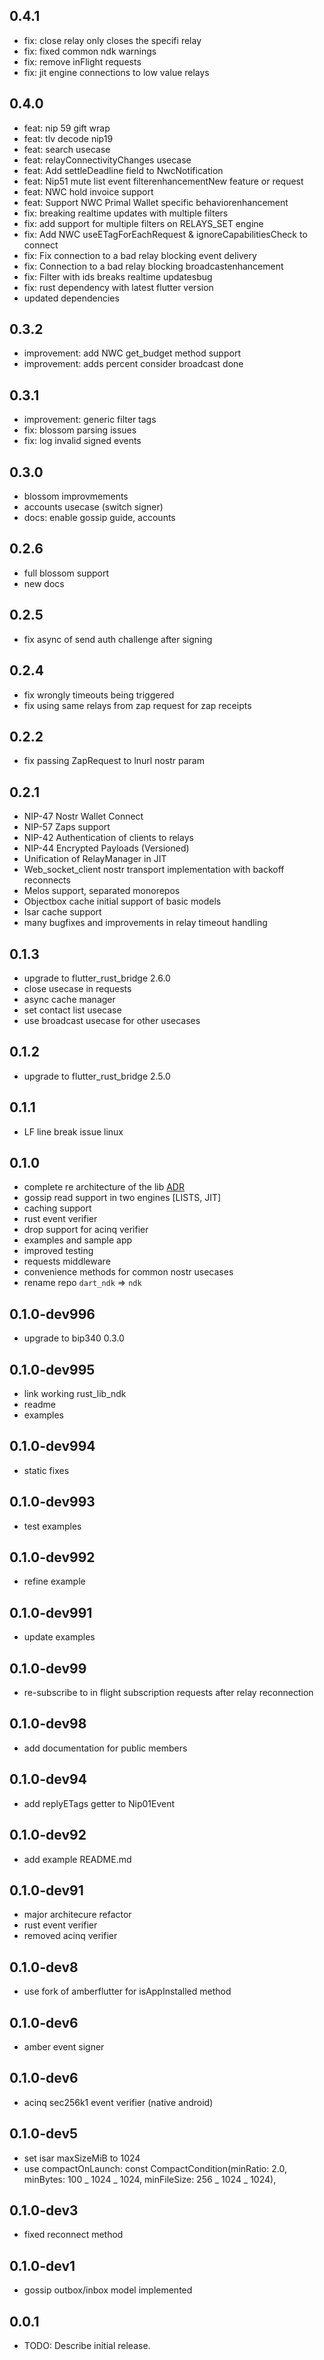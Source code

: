 ## 0.4.1

- fix: close relay only closes the specifi relay
- fix: fixed common ndk warnings
- fix: remove inFlight requests
- fix: jit engine connections to low value relays

## 0.4.0

- feat: nip 59 gift wrap
- feat: tlv decode nip19
- feat: search usecase
- feat: relayConnectivityChanges usecase
- feat: Add settleDeadline field to NwcNotification
- feat: Nip51 mute list event filterenhancementNew feature or request
- feat: NWC hold invoice support
- feat: Support NWC Primal Wallet specific behaviorenhancement
- fix: breaking realtime updates with multiple filters
- fix: add support for multiple filters on RELAYS_SET engine
- fix: Add NWC useETagForEachRequest & ignoreCapabilitiesCheck to connect
- fix: Fix connection to a bad relay blocking event delivery
- fix: Connection to a bad relay blocking broadcastenhancement
- fix: Filter with ids breaks realtime updatesbug
- fix: rust dependency with latest flutter version
- updated dependencies

## 0.3.2

- improvement: add NWC get_budget method support
- improvement: adds percent consider broadcast done

## 0.3.1

- improvement: generic filter tags
- fix: blossom parsing issues
- fix: log invalid signed events

## 0.3.0

- blossom improvmements
- accounts usecase (switch signer)
- docs: enable gossip guide, accounts

## 0.2.6

- full blossom support
- new docs

## 0.2.5

- fix async of send auth challenge after signing

## 0.2.4

- fix wrongly timeouts being triggered
- fix using same relays from zap request for zap receipts

## 0.2.2

- fix passing ZapRequest to lnurl nostr param

## 0.2.1

- NIP-47 Nostr Wallet Connect
- NIP-57 Zaps support
- NIP-42 Authentication of clients to relays
- NIP-44 Encrypted Payloads (Versioned)
- Unification of RelayManager in JIT
- Web_socket_client nostr transport implementation with backoff reconnects
- Melos support, separated monorepos
- Objectbox cache initial support of basic models
- Isar cache support
- many bugfixes and improvements in relay timeout handling

## 0.1.3

- upgrade to flutter_rust_bridge 2.6.0
- close usecase in requests
- async cache manager
- set contact list usecase
- use broadcast usecase for other usecases

## 0.1.2

- upgrade to flutter_rust_bridge 2.5.0

## 0.1.1

- LF line break issue linux

## 0.1.0

- complete re architecture of the lib [ADR](https://github.com/relaystr/ndk/blob/master/doc/ADRs/layerd-architecture.md)
- gossip read support in two engines [LISTS, JIT]
- caching support
- rust event verifier
- drop support for acinq verifier
- examples and sample app
- improved testing
- requests middleware
- convenience methods for common nostr usecases
- rename repo `dart_ndk` => `ndk`

## 0.1.0-dev996

- upgrade to bip340 0.3.0

## 0.1.0-dev995

- link working rust_lib_ndk
- readme
- examples

## 0.1.0-dev994

- static fixes

## 0.1.0-dev993

- test examples

## 0.1.0-dev992

- refine example

## 0.1.0-dev991

- update examples

## 0.1.0-dev99

- re-subscribe to in flight subscription requests after relay reconnection

## 0.1.0-dev98

- add documentation for public members

## 0.1.0-dev94

- add replyETags getter to Nip01Event

## 0.1.0-dev92

- add example README.md

## 0.1.0-dev91

- major architecure refactor
- rust event verifier
- removed acinq verifier

## 0.1.0-dev8

- use fork of amberflutter for isAppInstalled method

## 0.1.0-dev6

- amber event signer

## 0.1.0-dev6

- acinq sec256k1 event verifier (native android)

## 0.1.0-dev5

- set isar maxSizeMiB to 1024
- use compactOnLaunch: const CompactCondition(minRatio: 2.0, minBytes: 100 _ 1024 _ 1024, minFileSize: 256 _ 1024 _ 1024),

## 0.1.0-dev3

- fixed reconnect method

## 0.1.0-dev1

- gossip outbox/inbox model implemented

## 0.0.1

- TODO: Describe initial release.
